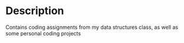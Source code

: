 # Description
Contains coding assignments from my data structures class, as well as some personal coding projects
